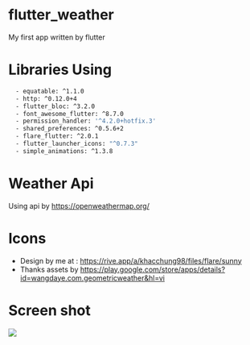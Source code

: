 # flutter_weather
  My first app written by flutter

# Libraries Using
```sh
  - equatable: ^1.1.0
  - http: ^0.12.0+4
  - flutter_bloc: ^3.2.0
  - font_awesome_flutter: ^8.7.0
  - permission_handler: '^4.2.0+hotfix.3'
  - shared_preferences: ^0.5.6+2
  - flare_flutter: ^2.0.1
  - flutter_launcher_icons: "^0.7.3"
  - simple_animations: ^1.3.8
 ```
 
 # Weather Api
  Using api by https://openweathermap.org/
  
 # Icons
  - Design by me at : https://rive.app/a/khacchung98/files/flare/sunny
  - Thanks assets by https://play.google.com/store/apps/details?id=wangdaye.com.geometricweather&hl=vi

 # Screen shot
 <img src="https://github.com/khacchungory/flutter_weather/blob/master/myapp.webm">
